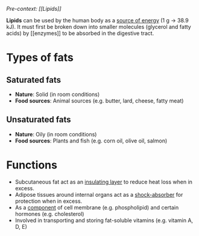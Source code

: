 *Pre-context: [[Lipids]]*

**Lipids** can be used by the human body as a <u>source of energy</u> (1 g → 38.9 kJ). It must <span class="hi-green">first be broken down into smaller molecules</u> (glycerol and fatty acids) by [[enzymes]] to be absorbed in the digestive tract.

# Types of fats
## Saturated fats
- **Nature**: Solid (in room conditions)
- **Food sources**: Animal sources (e.g. butter, lard, cheese, fatty meat)

## Unsaturated fats
- **Nature**: Oily (in room conditions)
- **Food sources**: Plants and fish (e.g. corn oil, olive oil, salmon)

# Functions
- <span class="hi-blue">Subcutaneous fat</span> act as an <u>insulating layer</u> to <span class="hi-green">reduce heat loss</span> when in excess.
- <span class="hi-blue">Adipose tissues</span> around internal organs act as a <u>shock-absorber</u> for protection when in excess.
- As a <u>component</u> of <span class="hi-blue">cell membrane</span> (e.g. phospholipid) and certain <span class="hi-blue">hormones</span> (e.g. cholesterol)
- Involved in <span class="hi-green">transporting and storing</span> <span class="hi-blue">fat-soluble vitamins</span> (e.g. vitamin A, D, E)
